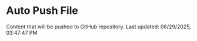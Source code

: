 # Auto Push File

Content that will be pushed to GitHub repository.
Last updated: 06/29/2025, 03:47:47 PM